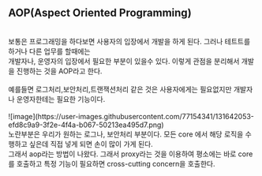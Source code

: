 ## AOP(Aspect Oriented Programming)
<br>
보통은 프로그래밍을 하다보면 사용자의 입장에서 개발을 하게 된다. 그러나 테트트를 하거나 다른 업무를 할때에는<br>
개발자나, 운영자의 입장에서 필요한 부분이 있을수 있다. 이렇게 관점을 분리해서 개발을 진행하는 것을 AOP라고 한다.<br><br>
예를들면 로그처리,보안처리,트랜잭션처리 같은 것은 사용자에게는 필요없지만 개발자나 운영자한테는 필요한 기능이다. <br><br>
![image](https://user-images.githubusercontent.com/77154341/131642053-efd8c9a9-3f2e-4f4a-b067-50213ea495d7.png)
<br>
노란부분은 우리가 원하는 로그나, 보안처리 부분이다. 모든 core 에서 해당 로직을 수행하고 싶은데 직접 넣게 되면 손이 많이 가게 된다. <br>
그래서 aop라는 방법이 나왔다. 그래서 proxy라는 것을 이용하여 평소에는 바로 core를 호출하고 특정 기능이 필요하면 cross-cutting concern을 호출한다.<br>
